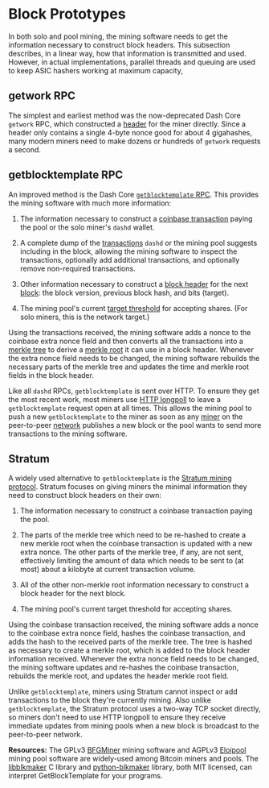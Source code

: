 # Block Prototypes

In both solo and pool mining, the mining software needs to get the information necessary to construct block headers. This subsection describes, in a linear way, how that information is transmitted and used. However, in actual implementations, parallel threads and queuing are used to keep ASIC hashers working at maximum capacity,

## getwork RPC

The simplest and earliest method was the now-deprecated Dash Core `getwork` RPC, which constructed a [header](../resources/glossary.md#header) for the miner directly. Since a header only contains a single 4-byte nonce good for about 4 gigahashes, many modern miners need to make dozens or hundreds of `getwork` requests a second.

## getblocktemplate RPC

An improved method is the Dash Core [`getblocktemplate` RPC](../api/remote-procedure-calls-mining.md#getblocktemplate). This provides the mining software with much more information:

1. The information necessary to construct a [coinbase transaction](../resources/glossary.md#coinbase-transaction) paying the pool or the solo miner's `dashd` wallet.

2. A complete dump of the [transactions](../resources/glossary.md#transaction) `dashd` or the mining pool suggests including in the block, allowing the mining software to inspect the transactions, optionally add additional transactions, and optionally remove non-required transactions.

3. Other information necessary to construct a [block header](../resources/glossary.md#block-header) for the next [block](../resources/glossary.md#block): the block version, previous block hash, and bits (target).

4. The mining pool's current [target threshold](../resources/glossary.md#target) for accepting shares. (For solo miners, this is the network target.)

Using the transactions received, the mining software adds a nonce to the coinbase extra nonce field and then converts all the transactions into a [merkle tree](../resources/glossary.md#merkle-tree) to derive a [merkle root](../resources/glossary.md#merkle-root) it can use in a block header. Whenever the extra nonce field needs to be changed, the mining software rebuilds the necessary parts of the merkle tree and updates the time and merkle root fields in the block header.

Like all `dashd` RPCs, `getblocktemplate` is sent over HTTP. To ensure they get the most recent work, most miners use [HTTP longpoll](https://en.wikipedia.org/wiki/Push_technology#Long_polling) to leave a `getblocktemplate` request open at all times. This allows the mining pool to push a new `getblocktemplate` to the miner as soon as any [miner](../resources/glossary.md#miner) on the peer-to-peer [network](../resources/glossary.md#network) publishes a new block or the pool wants to send more transactions to the mining software.

## Stratum

A widely used alternative to `getblocktemplate` is the [Stratum mining protocol](http://mining.bitcoin.cz/stratum-mining). Stratum focuses on giving miners the minimal information they need to construct block headers on their own:

1. The information necessary to construct a coinbase transaction paying the pool.

2. The parts of the merkle tree which need to be re-hashed to create a new merkle root when the coinbase transaction is updated with a new extra nonce. The other parts of the merkle tree, if any, are not sent, effectively limiting the amount of data which needs to be sent to (at most) about a kilobyte at current transaction volume.

3. All of the other non-merkle root information necessary to construct a block header for the next block.

4. The mining pool's current target threshold for accepting shares.

Using the coinbase transaction received, the mining software adds a nonce to the coinbase extra nonce field, hashes the coinbase transaction, and adds the hash to the received parts of the merkle tree. The tree is hashed as necessary to create a merkle root, which is added to the block header information received. Whenever the extra nonce field needs to be changed, the mining software updates and re-hashes the coinbase transaction, rebuilds the merkle root, and updates the header merkle root field.

Unlike `getblocktemplate`, miners using Stratum cannot inspect or add transactions to the block they're currently mining. Also unlike `getblocktemplate`, the Stratum protocol uses a two-way TCP socket directly, so miners don't need to use HTTP longpoll to ensure they receive immediate updates from mining pools when a new block is broadcast to the peer-to-peer network.

**Resources:** The GPLv3 [BFGMiner](https://github.com/luke-jr/bfgminer) mining software and AGPLv3 [Eloipool](https://github.com/luke-jr/eloipool) mining pool software are widely-used among Bitcoin miners and pools. The [libblkmaker](https://github.com/bitcoin/libblkmaker) C library and [python-blkmaker](https://gitorious.org/bitcoin/python-blkmaker) library, both MIT licensed, can interpret GetBlockTemplate for your programs.
